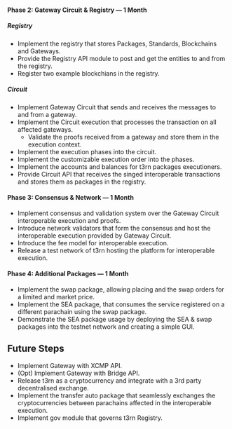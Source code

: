 #### Phase 2: Gateway Circuit & Registry — 1 Month 
##### Registry
- Implement the registry that stores Packages, Standards, Blockchains and Gateways. 
- Provide the Registry API module to post and get the entities to and from the registry.
- Register two example blockchians in the registry. 
##### Circuit
- Implement Gateway Circuit that sends and receives the messages to and from a gateway.  
- Implement the Circuit execution that processes the transaction on all affected gateways.
    - Validate the proofs received from a gateway and store them in the execution context. 
- Implement the execution phases into the circuit. 
- Implement the customizable execution order into the phases.
- Implement the accounts and balances for t3rn packages executioners.
- Provide Circuit API that receives the singed interoperable transactions and stores them as packages in the registry.

#### Phase 3: Consensus & Network — 1 Month 
- Implement consensus and validation system over the Gateway Circuit interoperable execution and proofs.
- Introduce network validators that form the consensus and host the interoperable execution provided by Gateway Circuit.
- Introduce the fee model for interoperable execution.
- Release a test network of t3rn hosting the platform for interoperable execution.

#### Phase 4: Additional Packages — 1 Month 
- Implement the swap package, allowing placing and the swap orders for a limited and market price.
- Implement the SEA package, that consumes the service registered on a different parachain using the swap package. 
- Demonstrate the SEA package usage by deploying the SEA & swap packages into the testnet network and creating a simple GUI.

## Future Steps 
- Implement Gateway with XCMP API. 
- (Opt) Implement Gateway with Bridge API. 
- Release t3rn as a cryptocurrency and integrate with a 3rd party decentralised exchange. 
- Implement the transfer auto package that seamlessly exchanges the cryptocurrencies between parachains affected in the interoperable execution.
- Implement gov module that governs t3rn Registry.

